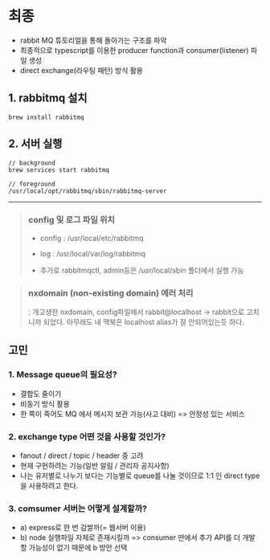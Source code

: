 # 최종

- rabbit MQ 튜토리얼을 통해 돌아가는 구조를 파악
- 최종적으로 typescript를 이용한 producer function과 consumer(listener) 파일 생성
- direct exchange(라우팅 패턴) 방식 활용

## 1. rabbitmq 설치

```
brew install rabbitmq
```

## 2. 서버 실행

```
// background
brew services start rabbitmq

// foreground
/usr/local/opt/rabbitmq/sbin/rabbitmq-server
```

---

> ### config 및 로그 파일 위치
>
> - config : /usr/local/etc/rabbitmq
>
> - log : /usr/local/var/log/rabbitmq
> - 추가로 rabbitmqctl, admin등은 /usr/local/sbin 폴더에서 실행 가능

> ### nxdomain (non-existing domain) 에러 처리
>
> : 개고생한 nxdomain,
> config파일에서 rabbit@localhost -> rabbit으로 고치니까 되었다.
> 아무래도 내 맥북은 localhost alias가 잘 안되어있는듯 하다.

## 고민

### 1. Message queue의 필요성?

- 결합도 줄이기
- 비동기 방식 활용
- 한 쪽이 죽어도 MQ 에서 메시지 보관 가능(사고 대비) => 안정성 있는 서비스

### 2. exchange type 어떤 것을 사용할 것인가?

- fanout / direct / topic / header 중 고려
- 현재 구현하려는 기능(일반 알림 / 관리자 공지사항)
- 나는 유저별로 나누기 보다는 기능별로 queue를 나눌 것이므로 1:1 인 direct type을 사용하려고 한다.

### 3. comsumer 서버는 어떻게 설계할까?

- a) express로 한 번 감쌀까(= 웹서버 이용)
- b) node 실행파일 자체로 존재시킬까
  => consumer 딴에서 추가 API를 더 개발할 가능성이 없기 때문에 b 방안 선택
